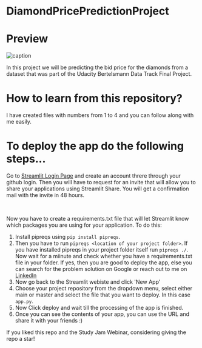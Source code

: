 # DiamondPricePredictionProject

# Preview


![caption](app_preview1.gif)



In this project we will be predicting the bid price for the diamonds from a dataset that was part of the Udacity Bertelsmann Data Track Final Project.

# How to learn from this repository?

I have created files with numbers from 1 to 4 and you can follow along with me easily. 

# To deploy the app do the following steps...

Go to <a href = "https://share.streamlit.io">Streamlit Login Page</a> and create an account threre through your github login. Then you will have to request for an invite that will allow you to share your applications using Streamlit Share. You will get a confirmation mail with the invite in 48 hours.

<br>

Now you have to create a requirements.txt file that will let Streamlit know which packages you are using for your application. To do this:

1. Install pipreqs using `pip install pipreqs`.
2. Then you have to run `pipreqs <location of your project folder>`. If you have installed pipreqs in your project folder itself run `pipreqs ./`. Now wait for a miinute and check whether you have a requirements.txt file in your folder. If yes, then you are good to deploy the app, else you can search for the problem solution on Google or reach out to me on <a href = "https://www.linkedin.com/in/vedanthbaliga">LinkedIn</a>
3. Now go back to the Streamlit webiste and click 'New App'
4. Choose your project repository from the dropdown menu, select either main or master and select the file that you want to deploy. In this case `app.py`.
5. Now Click deploy and wait till the processing of the app is finished. 
6. Once you can see the contents of your app, you can use the URL and share it with your friends :)

If you liked this repo and the Study Jam Webinar, considering giving the repo a star!


